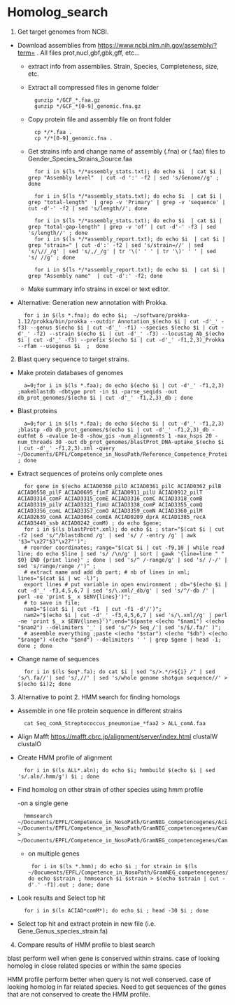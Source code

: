 # Homolog_search

1. Get target genomes from NCBI.

- Download assemblies from https://www.ncbi.nlm.nih.gov/assembly/?term= . All files prot,nucl,gbf,gbk,gff, etc...

    - extract info from assemblies. Strain, Species, Completeness, size, etc.
        
    - Extract all compressed files in genome folder
        
            gunzip */GCF_*.faa.gz
            gunzip */GCF_*[0-9]_genomic.fna.gz
    - Copy protein file and assembly file on front folder
           
            cp */*.faa .
            cp */*[0-9]_genomic.fna .
            
    - Get strains info and change name of assembly (.fna) or (.faa) files to Gender_Species_Strains_Source.faa

            for i in $(ls */*assembly_stats.txt); do echo $i  | cat $i | grep "Assembly level"  | cut -d ':' -f2 | sed 's/Genome//g' ; done

            for i in $(ls */*assembly_stats.txt); do echo $i  | cat $i | grep "total-length"  | grep -v 'Primary' | grep -v 'sequence' | cut -d'-' -f2 | sed 's/length//'; done

            for i in $(ls */*assembly_stats.txt); do echo $i  | cat $i | grep "total-gap-length" | grep -v 'of' | cut -d'-' -f3 | sed 's/length//' ; done
            for i in $(ls */*assembly_report.txt); do echo $i  | cat $i | grep "strain=" | cut -d':' -f2 | sed 's/strain=//' | sed 's/\//_/g' | sed 's/,/_/g' | tr '\(' ' ' | tr '\)' ' ' | sed 's/ //g' ; done
            
            for i in $(ls */*assembly_report.txt); do echo $i  | cat $i | grep "Assembly name"  | cut -d':' -f2; done

    - Make summary info strains in excel or text editor.

- Alternative: Generation new annotation with Prokka.

        for i in $(ls *.fna); do echo $i;  ~/software/prokka-1.12/prokka/bin/prokka --outdir Annotation_$(echo $i | cut -d'_' -f3) --genus $(echo $i | cut -d'_' -f1) --species $(echo $i | cut -d'_' -f2) --strain $(echo $i | cut -d'_' -f3) --locustag Ab_$(echo $i | cut -d'_' -f3) --prefix $(echo $i | cut -d'_' -f1,2,3)_Prokka --rfam --usegenus $i  ;  done


2. Blast query sequence to target strains.

- Make protein databases of genomes

        a=0;for i in $(ls *.faa); do echo $(echo $i | cut -d'_' -f1,2,3) ;makeblastdb -dbtype prot -in $i -parse_seqids -out db_prot_genomes/$(echo $i | cut -d'_' -f1,2,3)_db ; done

- Blast proteins

        a=0;for i in $(ls *.faa); do echo $(echo $i | cut -d'_' -f1,2,3) ;blastp -db db_prot_genomes/$(echo $i | cut -d'_' -f1,2,3)_db -outfmt 6 -evalue 1e-8 -show_gis -num_alignments 1 -max_hsps 20 -num_threads 30 -out db_prot_genomes/blastProt_DNA-uptake_$(echo $i | cut -d'_' -f1,2,3).xml -query ~/Documents/EPFL/Competence_in_NosoPath/Reference_Competence_Proteins/List_competence_Acinetobacter_baylyi_prot_V2.faa ; done

- Extract sequences of proteins only complete ones

        for gene in $(echo ACIAD0360_pilD ACIAD0361_pilC ACIAD0362_pilB ACIAD0558_pilF ACIAD0695_fimT ACIAD0911_pilU ACIAD0912_pilT ACIAD3314_comF ACIAD3315_comE ACIAD3316_comC ACIAD3318_comB ACIAD3319_pilV ACIAD3321_fimU ACIAD3338_comP ACIAD3355_comQ ACIAD3356_comL ACIAD3357_comO ACIAD3359_comN ACIAD3360_pilM ACIAD2639_comA ACIAD3064_comEA ACIAD0209_dprA ACIAD1385_recA ACIAD3449_ssb ACIAD0242_comM) ; do echo $gene;
        for i in $(ls blastProt*.xml); do echo $i ; star="$(cat $i | cut -f2 |sed 's/^/blastdbcmd /g' | sed 's/ / -entry /g' | awk '$3="\x27"$3"\x27"')"; 
        # reorder coordinates; range="$(cat $i | cut -f9,10 | while read line; do echo $line | sed 's/ /\n/g' | sort | gawk '{line=line " " $0} END {print line}' ; done | sed 's/^ /-range/g' | sed 's/ /-/' | sed 's/range/range /')" ; 
        # extract name and add db part; # nb of lines in xml; lines="$(cat $i | wc -l)"; 
        export lines # put variable in open environment ; db="$(echo $i | cut -d'_' -f3,4,5,6,7 | sed 's/\.xml/_db/g' | sed 's/^/-db /' | perl -ne 'print $_ x $ENV{lines}')"; 
        # to save in file;
        nam1="$(cat $i | cut -f1  | cut -f1 -d'/')";
        nam2="$(echo $i | cut -d'_' -f3,4,5,6,7 | sed 's/\.xml//g' | perl -ne 'print $_ x $ENV{lines}')";end="$(paste <(echo "$nam1") <(echo "$nam2") --delimiters '_' | sed 's/^/> Seq_/'| sed 's/$/.fa/' )";
        # aseemble everything ;paste <(echo "$star") <(echo "$db") <(echo "$range") <(echo "$end") --delimiters ' ' | grep $gene | head -1; done ; done

- Change name of sequences

        for i in $(ls Seq*.fa); do cat $i | sed "s/>.*/>${i} /" | sed 's/\.fa//'| sed 's/,//' | sed 's/whole genome shotgun sequence//' > $(echo $i)2; done


3. Alternative to point 2. 
HMM search for finding homologs

- Assemble in one file protein sequence in different strains 

        cat Seq_comA_Streptococcus_pneumoniae_*faa2 > ALL_comA.faa

- Align
Mafft https://mafft.cbrc.jp/alignment/server/index.html
clustalW 
clustalO

- Create HMM profile of alignment

        for i in $(ls ALL*.aln); do echo $i; hmmbuild $(echo $i | sed 's/.aln/.hmm/g') $i ; done

- Find homolog on other strain of other species using hmm profile
 
    -on a single gene
 
        hmmsearch ~/Documents/EPFL/Competence_in_NosoPath/GramNEG_competencegenes/Acinetobacter_baumannii/db_prot_genomes/ALL_comM.hmm  ~/Documents/EPFL/Competence_in_NosoPath/GramNEG_competencegenes/Campylobacter_sps/Campylobacter_jejuni_ATCC35925_ASM202830v1_Complete.faa > ~/Documents/EPFL/Competence_in_NosoPath/GramNEG_competencegenes/Campylobacter_sps/Competence_genes_hmm/Campylobacter_jejuni_ATCC35925.out

    - on multiple genes
    
           for i in $(ls *.hmm); do echo $i ; for strain in $(ls ~/Documents/EPFL/Competence_in_NosoPath/GramNEG_competencegenes/Campylobacter_sps/*.faa); do echo $strain ; hmmsearch $i $strain > $(echo $strain | cut -d'.' -f1).out ; done; done

- Look results and Select top hit

        for i in $(ls ACIAD*comM*); do echo $i ; head -30 $i ; done

- Select top hit and extract protein in new file (i.e. Gene_Genus_species_strain.fa)


4. Compare results of HMM profile to blast search

blast perform well when gene is conserved within strains. 
case of looking homolog in close related species or within the same species

HMM profile perform better when query is not well conserved. 
case of looking homolog in far related species. Need to get sequences of the genes that are not conserved to create the HMM profile.



